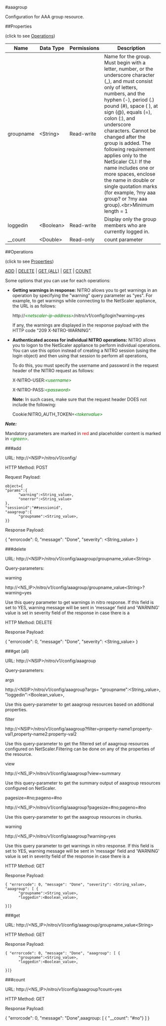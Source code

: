 #aaagroup

Configuration for AAA group resource.


##Properties 
<span>(click to see [Operations](#operations))</span>


<table><thead><tr><th>Name</th><th> Data Type</th><th> Permissions</th><th>Description</th></tr></thead><tbody><tr><td>groupname</td><td>&lt;String></td><td>Read-write</td><td>Name for the group. Must begin with a letter, number, or the underscore character (_), and must consist only of letters, numbers, and the hyphen (-), period (.) pound (#), space ( ), at sign (@), equals (=), colon (:), and underscore characters. Cannot be changed after the group is added. The following requirement applies only to the NetScaler CLI: If the name includes one or more spaces, enclose the name in double or single quotation marks (for example, ?my aaa group? or ?my aaa group).&lt;br>Minimum length = 1</td><tr><tr><td>loggedin</td><td>&lt;Boolean></td><td>Read-write</td><td>Display only the group members who are currently logged in.</td><tr><tr><td>__count</td><td>&lt;Double></td><td>Read-only</td><td>count parameter</td><tr></tbody></table>
##Operations 
<span>(click to see [Properties](#properties))</span>


[ADD](#add) | [DELETE](#delete) | [GET (ALL)](#get-(all)) | [GET](#get) | [COUNT](#count)


Some options that you can use for each operations:
<ul><li><p><b>Getting warnings in response:</b> NITRO allows you to get warnings in an operation by specifying the "warning" query parameter as "yes". For example, to get warnings while connecting to the NetScaler appliance, the URL is as follows:</p><p>http://<span style="color:green;font-style:italic;">&lt;netscaler-ip-address&gt;</span>/nitro/v1/config/login?warning=yes</p><p>If any, the warnings are displayed in the response payload with the HTTP code "209 X-NITRO-WARNING".</p></li><li><p><b>Authenticated access for individual NITRO operations:</b> NITRO allows you to logon to the NetScaler appliance to perform individual operations. You can use this option instead of creating a NITRO session (using the login object) and then using that session to perform all operations,</p><p>To do this, you must specify the username and password in the request header of the NITRO request as follows:</p><p>X-NITRO-USER:<span style="color:green;font-style:italic;">&lt;username&gt;</span></p><p>X-NITRO-PASS:<span style="color:green;font-style:italic;">&lt;password&gt;</span></p><p><b>Note:</b> In such cases, make sure that the request header DOES not include the following:</p><p>Cookie:NITRO_AUTH_TOKEN=<span style="color:green;font-style:italic;">&lt;tokenvalue&gt;</span></p></li></ul>



***Note:*** 
Mandatory parameters are marked in <span style="color:#FF0000;">red</span> and placeholder content is marked in <span style="color:green;font-style:italic">&lt;green&gt;</span>.

###add



URL: http://&lt;NSIP&gt;/nitro/v1/config/
HTTP Method: POST
Request Payload: ```object={"params":{      "warning":<String_value>,      "onerror":<String_value>},"sessionid":"##sessionid","aaagroup":{      "groupname":<String_value>,}}```
Response Payload: 
{ "errorcode": 0, "message": "Done", "severity": <String_value> }


###delete



URL: http://&lt;NSIP&gt;/nitro/v1/config/aaagroup/groupname_value&lt;String&gt;
Query-parameters:
warning
http://&lt;NS_IP&gt;/nitro/v1/config/aaagroup/groupname_value&lt;String&gt;?warning=yes
Use this query parameter to get warnings in nitro response. If this field is set to YES, warning message will be sent in 'message' field and 'WARNING' value is set in severity field of the response in case there is a



HTTP Method: DELETE
Response Payload: 
{ "errorcode": 0, "message": "Done", "severity": <String_value> }


###get (all)



URL: http://&lt;NSIP&gt;/nitro/v1/config/aaagroup
Query-parameters:
args
http://&lt;NSIP&gt;/nitro/v1/config/aaagroup?args=      "groupname":&lt;String_value&gt;,      "loggedin":&lt;Boolean_value&gt;,
Use this query-parameter to get aaagroup resources based on additional properties.


filter
http://&lt;NSIP&gt;/nitro/v1/config/aaagroup?filter=property-name1:property-val1,property-name2:property-val2
Use this query-parameter to get the filtered set of aaagroup resources configured on NetScaler.Filtering can be done on any of the properties of the resource.


view
http://&lt;NS_IP&gt;/nitro/v1/config/aaagroup?view=summary
Use this query-parameter to get the summary output of aaagroup resources configured on NetScaler.


pagesize=#no;pageno=#no
http://&lt;NS_IP&gt;/nitro/v1/config/aaagroup?pagesize=#no;pageno=#no
Use this query-parameter to get the aaagroup resources in chunks.


warning
http://&lt;NS_IP&gt;/nitro/v1/config/aaagroup?warning=yes
Use this query parameter to get warnings in nitro response. If this field is set to YES, warning message will be sent in 'message' field and 'WARNING' value is set in severity field of the response in case there is a



HTTP Method: GET
Response Payload: ```{ "errorcode": 0, "message": "Done", "severity": <String_value>, "aaagroup": [ {      "groupname":<String_value>,      "loggedin":<Boolean_value>,}]}```



###get



URL: http://&lt;NS_IP&gt;/nitro/v1/config/aaagroup/groupname_value&lt;String&gt;
HTTP Method: GET
Response Payload: ```{ "errorcode": 0, "message": "Done", "aaagroup": [ {      "groupname":<String_value>,      "loggedin":<Boolean_value>,}]}```



###count



URL: http://&lt;NS_IP&gt;/nitro/v1/config/aaagroup?count=yes
HTTP Method: GET
Response Payload: 
{ "errorcode": 0, "message": "Done",aaagroup: [ { "__count": "#no"} ] }


